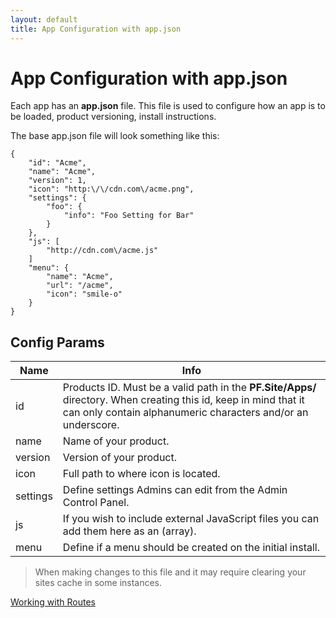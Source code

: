 ```yaml
---
layout: default
title: App Configuration with app.json
---
```


# App Configuration with app.json

Each app has an **app.json** file. This file is used to configure how an app is to be loaded, product versioning, install instructions.

The base app.json file will look something like this:
<pre><code class="json">{
    "id": "Acme",
    "name": "Acme",
    "version": 1,
    "icon": "http:\/\/cdn.com\/acme.png",
    "settings": {
    	"foo": {
    		"info": "Foo Setting for Bar"
    	}
    },
    "js": [
    	"http://cdn.com\/acme.js"
    ]
    "menu": {
    	"name": "Acme",
    	"url": "/acme",
    	"icon": "smile-o"
    }
}</code></pre>

## Config Params

Name | Info
--- | ---
id | Products ID. Must be a valid path in the **PF.Site/Apps/** directory. When creating this id, keep in mind that it can only contain alphanumeric characters and/or an underscore.
name | Name of your product.
version | Version of your product.
icon | Full path to where icon is located.
settings | Define settings Admins can edit from the Admin Control Panel.
js | If you wish to include external JavaScript files you can add them here as an (array).
menu | Define if a menu should be created on the initial install.

> When making changes to this file and it may require clearing your sites cache in some instances.

<a href="/apps/routing/" class="next">Working with Routes</a>